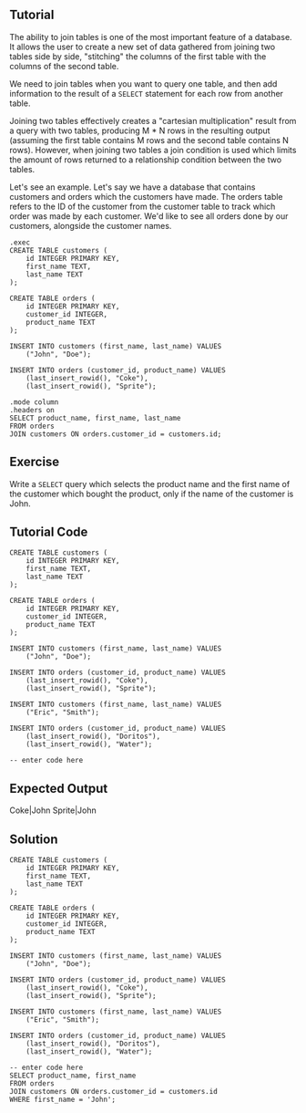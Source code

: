 Tutorial
--------

The ability to join tables is one of the most important feature of a database. It allows the user to create a new set of data gathered from joining two tables
side by side, "stitching" the columns of the first table with the columns of the second table.

We need to join tables when you want to query one table, and then add information to the result of a `SELECT` statement for each row from another table.

Joining two tables effectively creates a "cartesian multiplication" result from a query with two tables, producing M * N rows in the resulting output (assuming
the first table contains M rows and the second table contains N rows). However, when joining two tables a join condition is used which limits the amount
of rows returned to a relationship condition between the two tables.

Let's see an example. Let's say we have a database that contains customers and orders which the customers have made. The orders table refers to the ID
of the customer from the customer table to track which order was made by each customer. We'd like to see all orders done by our customers, alongside the
customer names.

    .exec
    CREATE TABLE customers (
        id INTEGER PRIMARY KEY,
        first_name TEXT,
        last_name TEXT
    );

    CREATE TABLE orders (
        id INTEGER PRIMARY KEY,
        customer_id INTEGER,
        product_name TEXT
    );

    INSERT INTO customers (first_name, last_name) VALUES
        ("John", "Doe");

    INSERT INTO orders (customer_id, product_name) VALUES
        (last_insert_rowid(), "Coke"),
        (last_insert_rowid(), "Sprite");

    .mode column
    .headers on
    SELECT product_name, first_name, last_name
    FROM orders
    JOIN customers ON orders.customer_id = customers.id;



Exercise
--------

Write a `SELECT` query which selects the product name and the first name of the customer which bought the product, only if the name
of the customer is John.

Tutorial Code
-------------

    CREATE TABLE customers (
        id INTEGER PRIMARY KEY,
        first_name TEXT,
        last_name TEXT
    );

    CREATE TABLE orders (
        id INTEGER PRIMARY KEY,
        customer_id INTEGER,
        product_name TEXT
    );

    INSERT INTO customers (first_name, last_name) VALUES
        ("John", "Doe");

    INSERT INTO orders (customer_id, product_name) VALUES
        (last_insert_rowid(), "Coke"),
        (last_insert_rowid(), "Sprite");

    INSERT INTO customers (first_name, last_name) VALUES
        ("Eric", "Smith");

    INSERT INTO orders (customer_id, product_name) VALUES
        (last_insert_rowid(), "Doritos"),
        (last_insert_rowid(), "Water");

    -- enter code here

Expected Output
---------------
Coke|John
Sprite|John

Solution
--------
    CREATE TABLE customers (
        id INTEGER PRIMARY KEY,
        first_name TEXT,
        last_name TEXT
    );

    CREATE TABLE orders (
        id INTEGER PRIMARY KEY,
        customer_id INTEGER,
        product_name TEXT
    );

    INSERT INTO customers (first_name, last_name) VALUES
        ("John", "Doe");

    INSERT INTO orders (customer_id, product_name) VALUES
        (last_insert_rowid(), "Coke"),
        (last_insert_rowid(), "Sprite");

    INSERT INTO customers (first_name, last_name) VALUES
        ("Eric", "Smith");

    INSERT INTO orders (customer_id, product_name) VALUES
        (last_insert_rowid(), "Doritos"),
        (last_insert_rowid(), "Water");

    -- enter code here
    SELECT product_name, first_name
    FROM orders
    JOIN customers ON orders.customer_id = customers.id
    WHERE first_name = 'John';

